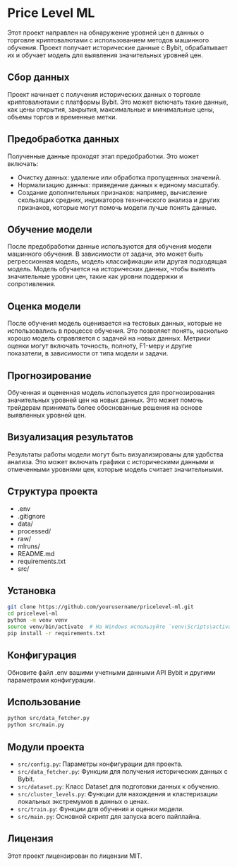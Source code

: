 # Price Level ML

Этот проект направлен на обнаружение уровней цен в данных о торговле криптовалютами с использованием методов машинного обучения. Проект получает исторические данные с Bybit, обрабатывает их и обучает модель для выявления значительных уровней цен.

## Сбор данных

Проект начинает с получения исторических данных о торговле криптовалютами с платформы Bybit. Это может включать такие данные, как цены открытия, закрытия, максимальные и минимальные цены, объемы торгов и временные метки.

## Предобработка данных

Полученные данные проходят этап предобработки. Это может включать:

- Очистку данных: удаление или обработка пропущенных значений.
- Нормализацию данных: приведение данных к единому масштабу.
- Создание дополнительных признаков: например, вычисление скользящих средних, индикаторов технического анализа и других признаков, которые могут помочь модели лучше понять данные.

## Обучение модели

После предобработки данные используются для обучения модели машинного обучения. В зависимости от задачи, это может быть регрессионная модель, модель классификации или другая подходящая модель. Модель обучается на исторических данных, чтобы выявить значительные уровни цен, такие как уровни поддержки и сопротивления.

## Оценка модели

После обучения модель оценивается на тестовых данных, которые не использовались в процессе обучения. Это позволяет понять, насколько хорошо модель справляется с задачей на новых данных. Метрики оценки могут включать точность, полноту, F1-меру и другие показатели, в зависимости от типа модели и задачи.

## Прогнозирование

Обученная и оцененная модель используется для прогнозирования значительных уровней цен на новых данных. Это может помочь трейдерам принимать более обоснованные решения на основе выявленных уровней цен.

## Визуализация результатов

Результаты работы модели могут быть визуализированы для удобства анализа. Это может включать графики с историческими данными и отмеченными уровнями цен, которые модель считает значительными.

## Структура проекта

- .env
- .gitignore
- data/
- processed/
- raw/
- mlruns/
- README.md
- requirements.txt
- src/

## Установка

```sh
git clone https://github.com/yourusername/pricelevel-ml.git
cd pricelevel-ml
python -m venv venv
source venv/bin/activate  # На Windows используйте `venv\Scripts\activate`
pip install -r requirements.txt
```

## Конфигурация

Обновите файл .env вашими учетными данными API Bybit и другими параметрами конфигурации.

## Использование

```sh
python src/data_fetcher.py
python src/main.py
```

## Модули проекта

- `src/config.py`: Параметры конфигурации для проекта.
- `src/data_fetcher.py`: Функции для получения исторических данных с Bybit.
- `src/dataset.py`: Класс Dataset для подготовки данных к обучению.
- `src/cluster_levels.py`: Функции для нахождения и кластеризации локальных экстремумов в данных о ценах.
- `src/train.py`: Функции для обучения и оценки модели.
- `src/main.py`: Основной скрипт для запуска всего пайплайна.

## Лицензия

Этот проект лицензирован по лицензии MIT.
